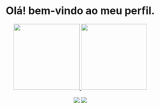 
<div align="center">
<h1>Olá! bem-vindo ao meu perfil.</h1>
</div>
<div align = "center">
  <a href="https://github.com/Leonardo-Da-Silva-Rocha">
  <img height="180em" src="https://github-readme-stats.vercel.app/api?username=Leonardo-Da-Silva-Rocha&show_icons=true&theme=dracula&include_all_commits=true&count_private=true"/>
  <img height="180em" src="https://github-readme-stats.vercel.app/api/top-langs/?username=Leonardo-Da-Silva-Rocha&layout=compact&langs_count=7&theme=dracula"/>
</div>
 <br/>
  
<div align = "center">
  <a href = "mailto:leosilvarocha.lsr@gmail.com"><img src="https://img.shields.io/badge/-Gmail-%23333?style=for-the-badge&logo=gmail&logoColor=white" target="_blank"></a>
  <a href="https://www.linkedin.com/in/leonardo-silva-3382581a2/" target="_blank"><img src="https://img.shields.io/badge/-LinkedIn-%230077B5?style=for-the-badge&logo=linkedin&logoColor=white" target="_blank"></a> 
</div>
